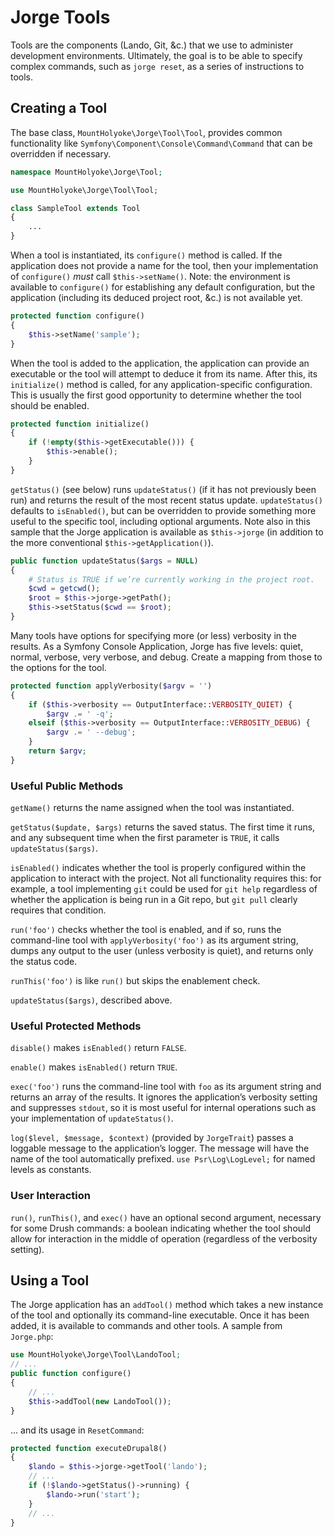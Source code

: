 # Jorge Tools

Tools are the components (Lando, Git, &c.) that we use to administer development environments. Ultimately, the goal is to be able to specify complex commands, such as `jorge reset`, as a series of instructions to tools.

## Creating a Tool

The base class, `MountHolyoke\Jorge\Tool\Tool`, provides common functionality like `Symfony\Component\Console\Command\Command` that can be overridden if necessary.

```php
namespace MountHolyoke\Jorge\Tool;

use MountHolyoke\Jorge\Tool\Tool;

class SampleTool extends Tool
{
    ...
}
```

When a tool is instantiated, its `configure()` method is called. If the application does not provide a name for the tool, then your implementation of `configure()` _must_ call `$this->setName()`. Note: the environment is available to `configure()` for establishing any default configuration, but the application (including its deduced project root, &c.) is not available yet.

```php
protected function configure()
{
    $this->setName('sample');
}
```

When the tool is added to the application, the application can provide an executable or the tool will attempt to deduce it from its name. After this, its `initialize()` method is called, for any application-specific configuration. This is usually the first good opportunity to determine whether the tool should be enabled.

```php
protected function initialize()
{
    if (!empty($this->getExecutable())) {
        $this->enable();
    }
}
```

`getStatus()` (see below) runs `updateStatus()` (if it has not previously been run) and returns the result of the most recent status update. `updateStatus()` defaults to `isEnabled()`, but can be overridden to provide something more useful to the specific tool, including optional arguments. Note also in this sample that the Jorge application is available as `$this->jorge` (in addition to the more conventional `$this->getApplication()`).

```php
public function updateStatus($args = NULL)
{
    # Status is TRUE if we’re currently working in the project root.
    $cwd = getcwd();
    $root = $this->jorge->getPath();
    $this->setStatus($cwd == $root);
}
```

Many tools have options for specifying more (or less) verbosity in the results. As a Symfony Console Application, Jorge has five levels: quiet, normal, verbose, very verbose, and debug. Create a mapping from those to the options for the tool.
```php
protected function applyVerbosity($argv = '')
{
    if ($this->verbosity == OutputInterface::VERBOSITY_QUIET) {
        $argv .= ' -q';
    elseif ($this->verbosity == OutputInterface::VERBOSITY_DEBUG) {
        $argv .= ' --debug';
    }
    return $argv;
}
```

### Useful Public Methods

`getName()` returns the name assigned when the tool was instantiated.

`getStatus($update, $args)` returns the saved status. The first time it runs, and any subsequent time when the first parameter is `TRUE`, it calls `updateStatus($args)`.

`isEnabled()` indicates whether the tool is properly configured within the application to interact with the project. Not all functionality requires this: for example, a tool implementing `git` could be used for `git help` regardless of whether the application is being run in a Git repo, but `git pull` clearly requires that condition.

`run('foo')` checks whether the tool is enabled, and if so, runs the command-line tool with `applyVerbosity('foo')` as its argument string, dumps any output to the user (unless verbosity is quiet), and returns only the status code.

`runThis('foo')` is like `run()` but skips the enablement check.

`updateStatus($args)`, described above.

### Useful Protected Methods

`disable()` makes `isEnabled()` return `FALSE`.

`enable()` makes `isEnabled()` return `TRUE`.

`exec('foo')` runs the command-line tool with `foo` as its argument string and returns an array of the results. It ignores the application’s verbosity setting and suppresses `stdout`, so it is most useful for internal operations such as your implementation of `updateStatus()`.

`log($level, $message, $context)` (provided by `JorgeTrait`) passes a loggable message to the application’s logger. The message will have the name of the tool automatically prefixed. `use Psr\Log\LogLevel;` for named levels as constants.

### User Interaction

`run()`, `runThis()`, and `exec()` have an optional second argument, necessary for some Drush commands: a boolean indicating whether the tool should allow for interaction in the middle of operation (regardless of the verbosity setting).

## Using a Tool

The Jorge application has an `addTool()` method which takes a new instance of the tool and optionally its command-line executable. Once it has been added, it is available to commands and other tools. A sample from `Jorge.php`:
```php
use MountHolyoke\Jorge\Tool\LandoTool;
// ...
public function configure()
{
    // ...
    $this->addTool(new LandoTool());
}
```
... and its usage in `ResetCommand`:
```php
protected function executeDrupal8()
{
    $lando = $this->jorge->getTool('lando');
    // ...
    if (!$lando->getStatus()->running) {
        $lando->run('start');
    }
    // ...
}
```
